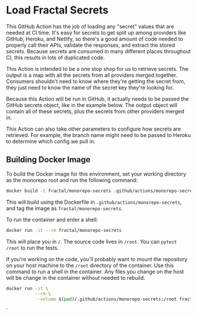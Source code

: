 # Load Fractal Secrets

This GitHub Action has the job of loading any "secret" values that are needed at CI time. It's easy for secrets to get split up among providers like GitHub, Heroku, and Netlify, so there's a good amount of code needed to properly call their APIs, validate the responses, and extract the stored secrets. Because secrets are consumed in many different places throughout CI, this results in lots of duplicated code.

This Action is intended to be a one stop shop for us to retrieve secrets. The output is a map with all the secrets from all providers merged together. Consumers shouldn't need to know where they're getting the secret from, they just need to know the name of the secret key they're looking for.

Because this Action will be run in GitHub, it actually needs to be passed the GitHub secrets object, like in the example below. The output object will contain all of these secrets, plus the secrets from other providers merged in.

This Action can also take other parameters to configure how secrets are retrieved. For example, the branch name might need to be passed to Heroku to determine which config we pull in.

## Building Docker Image

To build the Docker image for this environment, set your working directory as the monorepo root and run the following command:

``` sh
docker build -t fractal/monorepo-secrets .github/actions/monorepo-secrets
```

This will build using the Dockerfile in `.github/actions/monorepo-secrets`, and tag the image as `fractal/monorepo-secrets`.

To run the container and enter a shell:

``` sh
docker run -it --rm fractal/monorepo-secrets 
```

This will place you in `/`. The source code lives in `/root`. You can `pytest /root` to run the tests.

If you're working on the code, you'll probably want to mount the repository on your host machine to the `/root` directory of the container. Use this command to run a shell in the container. Any files you change on the host will be change in the container without needed to rebuild.

``` sh
docker run -it \
           --rm \
           --volume $(pwd)/.github/actions/monorepo-secrets:/root fractal/monorepo-secrets
```

`
